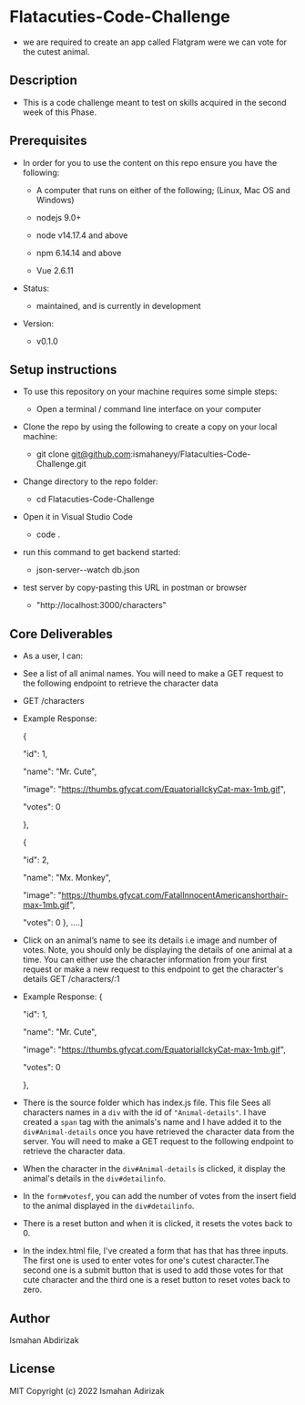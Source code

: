 # Flatacuties-Code-Challenge
- we are required to create an app called Flatgram were we can vote for the cutest animal.

## Description

- This is a code challenge meant to test on skills acquired in the second week of this Phase.

## Prerequisites

- In order for you to use the content on this repo ensure you have the following:

    - A computer that runs on either of the following; (Linux, Mac OS and Windows)

    - nodejs 9.0+

    - node v14.17.4 and above

    - npm 6.14.14 and above

    - Vue 2.6.11

- Status:

    - maintained, and is currently in development
- Version:

    - v0.1.0
## Setup instructions
- To use this repository on your machine requires some simple steps:

    - Open a terminal / command line interface on your computer

- Clone the repo by using the following to create a copy on your local machine:

    - git clone git@github.com:ismahaneyy/Flataculties-Code-Challenge.git

- Change directory to the repo folder:

    - cd Flatacuties-Code-Challenge

- Open it in Visual Studio Code

    - code .

- run this command to get backend started:
    - json-server--watch db.json

- test server by copy-pasting this URL in postman or browser
    - "http://localhost:3000/characters"

## Core Deliverables
- As a user, I can:

- See a list of all animal names. You will need to make a GET request to the following endpoint to retrieve        the character data
- GET /characters

- Example Response:

   {

     "id": 1,

     "name": "Mr. Cute",

     "image": "https://thumbs.gfycat.com/EquatorialIckyCat-max-1mb.gif",

     "votes": 0

   },

   {

     "id": 2,

     "name": "Mx. Monkey",

     "image": "https://thumbs.gfycat.com/FatalInnocentAmericanshorthair-max-1mb.gif",

     "votes": 0   }, ….]
- Click on an animal’s name to see its details i.e image and number of votes. Note, you should only be displaying  the details of one animal at a time. You can either use the character information from your first request or make a new request to this endpoint to get the character's details 
GET /characters/:1

- Example Response: 
{

     "id": 1,

     "name": "Mr. Cute",

     "image": "https://thumbs.gfycat.com/EquatorialIckyCat-max-1mb.gif",

     "votes": 0

   },
 - There is the source folder which has index.js file. This file Sees all characters names in a `div` with the id of `"Animal-details"`. I have created a `span` tag with the animals's name and I have added it to the `div#Animal-details`
   once you have retrieved the character data from the server. You will need to
   make a GET request to the following endpoint to retrieve the character data.
 -  When the character in the `div#Animal-details` is clicked, it display the animal's details in the `div#detailinfo`. 
 -  In the `form#votesf`, you can add the number of votes from the insert field to the animal displayed in the `div#detailinfo`.

-  There is a reset button and when it is clicked, it resets the votes back to 0.

- In the index.html file, I've created a form that has that has three inputs. The first one is used to enter votes for one's cutest character.The second one is a submit button that is used to add those votes for that cute character and the third one is a reset button to reset votes back to zero.

## Author
Ismahan Abdirizak

## License
MIT
Copyright (c) 2022 Ismahan Adirizak
